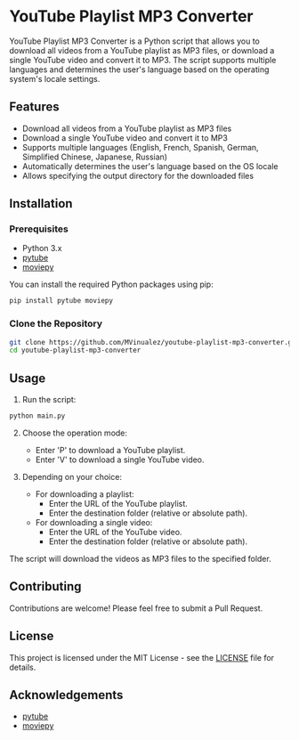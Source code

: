 # YouTube Playlist MP3 Converter

YouTube Playlist MP3 Converter is a Python script that allows you to download all videos from a YouTube playlist as MP3 files, or download a single YouTube video and convert it to MP3. The script supports multiple languages and determines the user's language based on the operating system's locale settings.

## Features

- Download all videos from a YouTube playlist as MP3 files
- Download a single YouTube video and convert it to MP3
- Supports multiple languages (English, French, Spanish, German, Simplified Chinese, Japanese, Russian)
- Automatically determines the user's language based on the OS locale
- Allows specifying the output directory for the downloaded files

## Installation

### Prerequisites

- Python 3.x
- [pytube](https://pypi.org/project/pytube/)
- [moviepy](https://pypi.org/project/moviepy/)

You can install the required Python packages using pip:

```bash
pip install pytube moviepy
```

### Clone the Repository

```bash
git clone https://github.com/MVinualez/youtube-playlist-mp3-converter.git
cd youtube-playlist-mp3-converter
```

## Usage

1. Run the script:

```bash
python main.py
```

2. Choose the operation mode:
   - Enter 'P' to download a YouTube playlist.
   - Enter 'V' to download a single YouTube video.

3. Depending on your choice:
   - For downloading a playlist:
     - Enter the URL of the YouTube playlist.
     - Enter the destination folder (relative or absolute path).
   - For downloading a single video:
     - Enter the URL of the YouTube video.
     - Enter the destination folder (relative or absolute path).

The script will download the videos as MP3 files to the specified folder.

## Contributing

Contributions are welcome! Please feel free to submit a Pull Request.

## License

This project is licensed under the MIT License - see the [LICENSE](LICENSE) file for details.

## Acknowledgements

- [pytube](https://pypi.org/project/pytube/)
- [moviepy](https://pypi.org/project/moviepy/)
